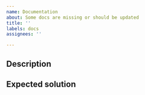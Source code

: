 ```yaml
---
name: Documentation
about: Some docs are missing or should be updated
title: ''
labels: docs
assignees: ''

---
```


## Description
<!--- A clear and concise description of the missing documentation or the documentation to be updated. -->

## Expected solution
<!--- A clear and concise description of what you want to happen. -->

